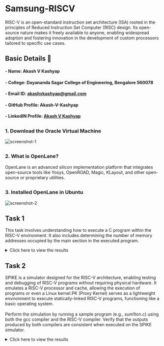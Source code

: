 # Samsung-RISCV
RISC-V is an open-standard instruction set architecture (ISA) rooted in the principles of Reduced Instruction Set Computer (RISC) design. Its open-source nature makes it freely available to anyone, enabling widespread adoption and fostering innovation in the development of custom processors tailored to specific use cases.

## Basic Details 🚀
#### -  Name: Akash V Kashyap
#### - College: Dayananda Sagar College of Engineering, Bengalore 560078
#### - Email ID: akashvkashyap@gmail.com
#### - GitHub Profile: Akash-V-Kashyap
#### - LinkedIN Profile: [Akash V Kashyap](https://www.linkedin.com/in/akash-v-kashyap-336003261/)

## 
### 1. Download the Oracle Virtual Machine
![screenshot-1](https://github.com/user-attachments/assets/dd7eed6f-afc5-4a4d-9d28-5c94b033e330)

##
### 2. What is OpenLane?
OpenLane is an advanced silicon implementation platform that integrates open-source tools like Yosys, OpenROAD, Magic, KLayout, and other open-source or proprietary utilities.

##
### 3. Installed OpenLane in Ubuntu
![screenshot-2](https://github.com/user-attachments/assets/29ba59cc-6836-481a-8b53-2b7bec2e71c7)
##
## Task 1
This task involves understanding how to execute a C program within the RISC-V environment. It also includes determining the number of memory addresses occupied by the main section in the executed program.
<details> <summary>Click here to view the results</summary>

##
### Step-1: Sample C Program Code:
```c
#include <stdio.h>
int main() {
  	int i, sum = 0, n = 5;
  	for (i=1; i <= n; ++i) {
  	sum += i;
  	}
  	printf("Sum of numbers from 1 to %d is %d\n", n, sum);
  	return 0;
}
```
![screenshot-3](https://github.com/user-attachments/assets/610236e6-1d2c-4464-8e67-16aff8e5422e)

##
### Step-2: Compilation and Result
![screenshot-4](https://github.com/user-attachments/assets/06afcca1-f39b-4521-902d-7f3ca5bbfe7b)

##
### Step-3: Identifying the Main Section
![screenshot-5](https://github.com/user-attachments/assets/42f6541c-4816-437a-9eb6-b9717d51f325)

##
### Step-4: Calculate the Total Addresses
![screenshot-6](https://github.com/user-attachments/assets/f3ca4b90-454f-432c-8f15-80ae0b8ca3d5)
</details>

##
## Task 2
SPIKE is a simulator designed for the RISC-V architecture, enabling testing and debugging of RISC-V programs without requiring physical hardware. It emulates a RISC-V processor and cache, allowing the execution of programs or even a Linux kernel.PK (Proxy Kernel) serves as a lightweight environment to execute statically-linked RISC-V programs, functioning like a basic operating system. <br>
<br>
Perform the simulation by running a sample program (e.g., sum1ton.c) using both the gcc compiler and the RISC-V compiler. Verify that the outputs produced by both compilers are consistent when executed on the SPIKE simulator.
<details> <summary>Click here to view the results</summary>

##
## 1. Objective
To analyze the impact of -O1 and -Ofast optimization levels on a simple C program by compiling it with RISC-V GCC, simulating it using SPIKE, and comparing the generated RISC-V object dumps with performance observations.

##
## 2. Setup
### 1. Spike Simulator:

- Command: `spike -d pk`
- Function: Simulates the RISC-V environment in debugging mode, providing detailed execution insights.

### 2. Optimization Levels:

- `-O1`: Balanced optimizations for performance and stability.
- `-Ofast`: Aggressive optimizations focused on speed, potentially at the expense of strict correctness.

##
## 3. Process
### 1. Program:
A simple C program was written to add two integers and print the result.
#### C Code Used:
```c
#include <stdio.h>
int main() {
  	int i, sum = 0, n = 100;
  	for (i=1; i <= n; ++i) {
  	sum += i;
  	}
  	printf("Sum of numbers from 1 to %d is %d\n", n, sum);
  	return 0;
}
```

### 2. Compilation:
- Compiler: RISC-V GCC (`riscv64-unknown-elf-gcc`)
- Optimization levels: `-O1` and `-Ofast`.
- Build Automation: A Makefile was used to streamline compilation.

### 3. Object Dump:
- Tool: `riscv64-unknown-elf-objdump`
- Purpose: Analyze and compare machine code generated by different optimization levels.

### 4. Simulation:
- Tool: SPIKE
- Purpose: Emulate program execution and evaluate performance across optimization levels.

##
## Insights
### 1. Optimization Levels:
- `-O1` applies fundamental optimizations, ensuring a balance between execution speed and reliability.
- `-Ofast` leverages advanced optimizations to enhance performance, potentially trading off strict compliance.

### 2. Simulation Benefits:
- Provides detailed execution analysis without requiring physical RISC-V hardware.
- Facilitates a deeper understanding of how optimization affects performance and code structure.

##
### Step-1: Compilation and Executing the Program
#### C Code Used:
```c
#include <stdio.h>
int main() {
  	int i, sum = 0, n = 100;
  	for (i=1; i <= n; ++i) {
  	sum += i;
  	}
  	printf("Sum of numbers from 1 to %d is %d\n", n, sum);
  	return 0;
}
```
#### Commands:
 ```bash
  cat sum1ton.c
  gcc sum1ton.c
  ./a.out
  ```

![Screenshot-7](https://github.com/user-attachments/assets/b264661a-2d64-42ae-8a06-167aedcdf39c)

##
### Step-2: Compilation with Optimization Level -O1 and Generating an Object Dump
#### Commands:
```bash
riscv64-unknown-elf-gcc -O1 -mabi=lp64 -march=rv64i -o sum1ton.o sum1ton.c
riscv64-unknown-elf-objdump -d sum1ton.o | less
```
![Screenshot-8](https://github.com/user-attachments/assets/898822e6-e8e5-4701-9191-b5a83205a0d4)

##
### Step-3: Executing the Program with SPIKE Debugger for -O1 Optimization Level
#### Commands:
```bash
spike -d pk sum1ton.o
```
![Screenshot-9](https://github.com/user-attachments/assets/ecf9c5ba-8679-484c-826f-8494a1c674dc)

##
### Step-4: Compilation with Optimization Level -Ofast and Generating an Object Dump
#### Commands:
```bash
riscv64-unknown-elf-gcc -Ofast -mabi=lp64 -march=rv64i -o sum1ton.o sum1ton.c
riscv64-unknown-elf-objdump -d sum1ton.o | less
```
![Screenshot-10](https://github.com/user-attachments/assets/89752a95-8c76-4872-a572-356a31e124cd)

##
### Step-5: Executing the Program with SPIKE Debugger for -Ofast Optimization Level
#### Commands:
```bash
spike -d pk sum1ton.o
```
![Screenshot-11](https://github.com/user-attachments/assets/16ea5456-ee99-4a5a-b26a-344462faeb2d)
</details>
